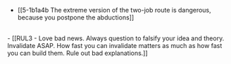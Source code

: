 - [[5-1b1a4b The extreme version of the two-job route is dangerous, because you postpone the abductions]]
<br>
- [[RUL3 - Love bad news. Always question to falsify your idea and theory. Invalidate ASAP. How fast you can invalidate matters as much as how fast you can build them. Rule out bad explanations.]]
